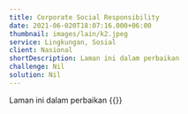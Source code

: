 ```yaml
---
title: Corporate Social Responsibility
date: 2021-06-020T18:07:16.000+06:00
thumbnail: images/lain/k2.jpeg
service: Lingkungan, Sosial
client: Nasional
shortDescription: Laman ini dalam perbaikan
challenge: Nil
solution: Nil
---
```

Laman ini dalam perbaikan
{{<youtube u3nrUEIHVow>}}